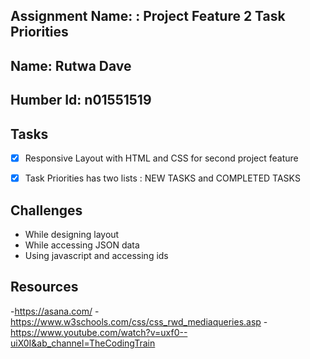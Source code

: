 ## Assignment Name: : Project Feature 2 Task Priorities



## Name: Rutwa Dave
## Humber Id: n01551519


## Tasks



- [x] Responsive Layout with  HTML and CSS for second project feature
- [x] Task Priorities has two lists : NEW TASKS and COMPLETED TASKS


## Challenges


- While designing layout 
- While accessing JSON data
- Using javascript and accessing ids



## Resources


-https://asana.com/
-https://www.w3schools.com/css/css_rwd_mediaqueries.asp
-https://www.youtube.com/watch?v=uxf0--uiX0I&ab_channel=TheCodingTrain